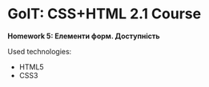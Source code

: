 # GoIT: CSS+HTML 2.1 Course
**Homework 5: Елементи форм. Доступність**

Used technologies:
- HTML5
- CSS3
